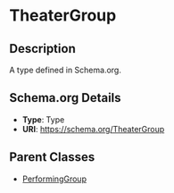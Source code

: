 # TheaterGroup

## Description
A type defined in Schema.org.

## Schema.org Details
- **Type**: Type
- **URI**: https://schema.org/TheaterGroup

## Parent Classes
- [PerformingGroup](../PerformingGroup.md)

